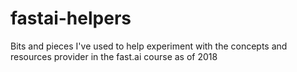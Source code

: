 # fastai-helpers
Bits and pieces I've used to help experiment with the concepts and resources provider in the fast.ai course as of 2018
